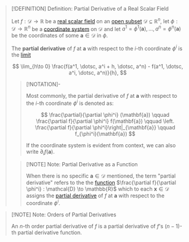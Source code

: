 >[!DEFINITION] Definition: Partial Derivative of a Real Scalar Field
>
>Let $f: \mathcal{D} \to \mathbb{R}$ be a [real scalar field](../Real%20Scalar%20Field.md) on an [open subset](../../../../../Geometry/Euclidean%20Geometry/Euclidean%20Space/index.md) $\mathcal{D} \subseteq \mathbb{R}^n$, let $\phi: \mathcal{D} \to \mathbb{R}^n$ be a [coordinate system](../../../../../Geometry/Manifolds/Coordinates/index.md) on $\mathcal{D}$ and let $a^1 = \phi^1(\mathbf{a}), \dotsc, a^n = \phi^n(\mathbf{a})$ be the coordinates of some $\mathbf{a} \in \mathcal{D}$ in $\phi$.
>
>The **partial derivative** of $f$ at $\mathbf{a}$ with respect to the $i$-th coordinate $\phi^i$ is the [limit](../../../Real%20Functions/Limits/index.md)
>
>$$
>\lim_{h\to 0} \frac{f(a^1, \dotsc, a^i + h, \dotsc, a^n) - f(a^1, \dotsc, a^i, \dotsc, a^n)}{h},
>$$
>
>>[!NOTATION]-
>>
>>Most commonly, the partial derivative of $f$ at $\mathbf{a}$ with respect to the $i$-th coordinate $\phi^i$ is denoted as:
>>
>>$$
>>\frac{\partial}{\partial \phi^i} (\mathbf{a}) \qquad  \frac{\partial f}{\partial \phi^i} f(\mathbf{a}) \qquad \left. \frac{\partial f}{\partial \phi^i}\right|_{\mathbf{a}} \qquad f_{\phi^i}(\mathbf{a})
>>$$
>>
>>If the coordinate system is evident from context, we can also write $\partial_i f(\mathbf{a})$.
>>
>
>>[!NOTE] Note: Partial Derivative as a Function
>>
>>When there is no specific $\mathbf{a} \in \mathcal{D}$ mentioned, the term "partial derivative" refers to the the [function](../Real%20Scalar%20Field.md) $\frac{\partial f}{\partial \phi^i} : \mathcal{D} \to \mathbb{R}$ which to each $\mathbf{x} \in \mathcal{D}$ assigns the [partial derivative](Partial%20Derivatives%20of%20Real%20Scalar%20Fields.md) of $f$ at $\mathbf{a}$ with respect to the coordinate $\phi^i$.
>>
>

>[!NOTE] Note: Orders of Partial Derivatives
>
>An $n$-th order partial derivative of $f$ is a partial derivative of $f$'s $(n-1)$-th partial derivative function.
>


